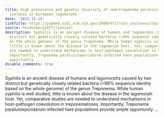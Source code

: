 ```yaml
---
title: High prevalence and genetic diversity of <em>Treponema paraluisleporidarum</em>
  isolates in European lagomorphs
date: '2023-12-14'
linkTitle: https://pubmed.ncbi.nlm.nih.gov/38095473/?utm_source=curl&utm_medium=rss&utm_campaign=pubmed-2&utm_content=1FakS-2QOkCT8HsMOQP1bCRQ4YzyumYOmxmF0moLsQ3dFB1E9V&fc=20220326224207&ff=20231214170726&v=2.18.0
source: heidelberg[Affiliation]
description: Syphilis is an ancient disease of humans and lagomorphs caused by two
  distinct but genetically closely related bacteria (>98% sequence identity based
  on the whole genome) of the genus Treponema. While human syphilis is well studied,
  little is known about the disease in the lagomorph host. Yet, comparative studies
  are needed to understand mechanisms in host-pathogen coevolution in treponematoses.
  Importantly, Treponema paraluisleporidarum-infected hare populations provide ample
  opportunity ...
disable_comments: true
---
```

Syphilis is an ancient disease of humans and lagomorphs caused by two distinct but genetically closely related bacteria (>98% sequence identity based on the whole genome) of the genus Treponema. While human syphilis is well studied, little is known about the disease in the lagomorph host. Yet, comparative studies are needed to understand mechanisms in host-pathogen coevolution in treponematoses. Importantly, Treponema paraluisleporidarum-infected hare populations provide ample opportunity ...